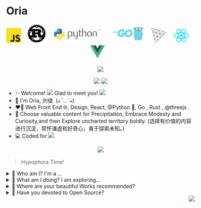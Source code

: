 <h1>Oria</h1>

<p align="center">
  <a href="https://developer.mozilla.org/en-US/docs/Web/javascript" target="_blank"><img src="img/js.svg" alt="js" height="40"></a>&nbsp;&nbsp;&nbsp;
  <a href="https://www.rust-lang.org/" target="_blank"><img src="img/rust.svg" alt="Rust" height="50"></a> &nbsp;&nbsp;&nbsp;
  <a href="https://python.org" target="_blank"><img src="img/python.svg" alt="python" height="40"></a> &nbsp;&nbsp;&nbsp;
  <a href="https://go.dev" target="_blank"><img src="img/go.png" alt="Go" height="50"></a> &nbsp;&nbsp;&nbsp;
  <a href="https://threejs.org/" target="_blank"><img src="img/threejs.png" alt="threejs" height="40"/></a> &nbsp;&nbsp;&nbsp;
  <a href="https://reactjs.org/" target="_blank"><img src="img/reactjs.svg" alt="reactjs" height="40"/></a>  &nbsp;&nbsp;&nbsp;
  <a href="https://vuejs.org/" target="_blank"><img src="img/vuejs.svg" alt="vuejs" height="40"/></a> &nbsp;&nbsp;&nbsp;
</p>

<p align="center">
  <img align="center" src="https://github-readme-stats.vercel.app/api?username=orria&count_private=true&show_icons=true&include_all_commits=true&hide_border=true&hide_title=true" width="45%"/>
</p>
  
<p align="center">
  <img align="center" src="https://github-readme-stats.vercel.app/api/wakatime?username=bingo&layout=compact&hide_title=true&hide_border=true&langs_count=7&hide=Markdown,JSON,YAML,Gitignore%20file,XML,Toml,Git%20Config" width="55%" />

  <img align="center" src="https://github-readme-stats.vercel.app/api/top-langs/?username=orria&langs_count=10&hide_title=true&hide_border=true&layout=compact&hide=GLSL" width="39%" />
</p>

- ✨ Welcome! <img src="https://emojis.slackmojis.com/emojis/images/1613285697/12806/meow_attention.png?1613285697" width="30"/> Glad to meet you! <img src="https://emojis.slackmojis.com/emojis/images/1492722354/2080/love.gif?1492722354" width="30"/>
- 🌱 I'm Oria, 刘俊. (๑¯◡¯๑)
- ❤️‍🔥 Web Front End 🌐, Design, React, @Python 🐍, Go , Rust , @threejs .
- 💭 Choose valuable content for Precipitation, Embrace Modesty and Curiosity,and then Explore uncharted territory boldly. (选择有价值的内容进行沉淀，常怀谦虚和好奇心，勇于探索未知。)
- 💻 Coded for <img src="https://wakatime.com/badge/user/86cbdefc-fb69-4fd8-a1de-11289c6386aa.svg"/>

<p align="center">
  <img src="./img/aurora.jpg">
</p>

> Hypophora Time!

<details>
<summary>🌷 Who am I? I'm a ...</summary>
· Front end developer on <a href="https://react.dev">React</a>.
</details>

<details>
<summary>🍓 What am I doing? I am exploring...</summary>
· UI/UX Design
· Web 3D
· Data Visualization.
</details>

<details>
<summary>🍧 Where are your beautiful Works recommended?</summary>
1. <a href="https://github.com/AwesomeFrontEnd/Getting_Started_with_Node.js"><img src="https://ghrm.vercel.app/api/pin/?username=AwesomeFrontEnd&repo=Node.js-Tour" /></a>
</details>

<details>
<summary>🪻 Have you devoted to Open Source? </summary>
<p>Sure! The following are my engagements: ...</p>
<ol>
  <li>MDN Web Docs - MDN 中文文档翻译
    <br/>
    Repo: <a href="https://github.com/mdn/translated-content">https://github.com/mdn/translated-content</a>
    <br/>
    CSS排版 - 网格: <a href="https://developer.mozilla.org/zh-CN/docs/Learn/CSS/CSS_layout/Grids">https://developer.mozilla.org/zh-CN/docs/Learn/CSS/CSS_layout/Grids</a>
  </li>
  <li>React Doc</li>
  <li>Three.js 中文文档翻译
  <br/>
  Repo: <a href="https://github.com/threejs">https://github.com/threejs</a></li>
</ol>
</details>

<img align="right" src="https://img.shields.io/github/stars/orria?color=pink&style=flat-square">
